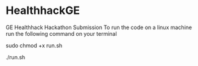 # HealthhackGE
GE Healthhack Hackathon Submission
To run the code on a linux machine run the following command on your terminal 


sudo chmod +x run.sh




./run.sh

